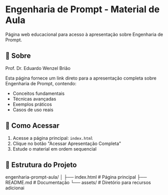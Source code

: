 # Engenharia de Prompt - Material de Aula 

Página web educacional para acesso à apresentação sobre Engenharia de Prompt.

## 📖 Sobre

Prof. Dr. Eduardo Wenzel Brião

Esta página fornece um link direto para a apresentação completa sobre Engenharia de Prompt, contendo:

- Conceitos fundamentais
- Técnicas avançadas  
- Exemplos práticos
- Casos de uso reais

## 🚀 Como Acessar

1. Acesse a página principal: `index.html`
2. Clique no botão "Acessar Apresentação Completa"
3. Estude o material em ordem sequencial

## 📝 Estrutura do Projeto
engenharia-prompt-aula/
│
├── index.html # Página principal
├── README.md # Documentação
└── assets/ # Diretório para recursos adicionai
